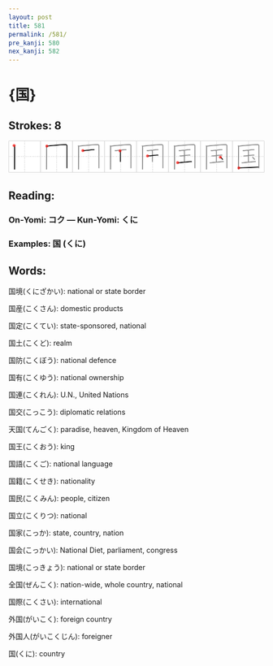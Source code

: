 ```yaml
---
layout: post
title: 581
permalink: /581/
pre_kanji: 580
nex_kanji: 582
---
```


# {国}

## Strokes: 8

<div class="stroke"><img src="../images/E59BBD.png" /></div>

## Reading:

### On-Yomi: コク &mdash; Kun-Yomi: くに

### Examples: 国 (くに)

## Words:

国境(くにざかい): national or state border

国産(こくさん): domestic products

国定(こくてい): state-sponsored, national

国土(こくど): realm

国防(こくぼう): national defence

国有(こくゆう): national ownership

国連(こくれん): U.N., United Nations

国交(こっこう): diplomatic relations

天国(てんごく): paradise, heaven, Kingdom of Heaven

国王(こくおう): king

国語(こくご): national language

国籍(こくせき): nationality

国民(こくみん): people, citizen

国立(こくりつ): national

国家(こっか): state, country, nation

国会(こっかい): National Diet, parliament, congress

国境(こっきょう): national or state border

全国(ぜんこく): nation-wide, whole country, national

国際(こくさい): international

外国(がいこく): foreign country

外国人(がいこくじん): foreigner

国(くに): country
